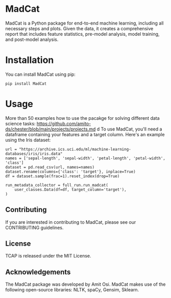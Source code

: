 # MadCat

MadCat is a Python package for end-to-end machine learning, including all necessary steps and plots.
Given the data, it creates a comprehensive report that includes feature statistics, pre-model analysis,
model training, and post-model analysis.

# Installation

You can install MadCat using pip:

```
pip install MadCat
```

# Usage
More than 50 examples how to use the pacakge for solving different data science tasks: 
https://github.com/amito-ds/chester/blob/main/projects/projects.md
d
To use MadCat, you'll need a dataframe containing your features and a target column.
Here's an example using the Iris dataset:

```
url = "https://archive.ics.uci.edu/ml/machine-learning-databases/iris/iris.data"
names = ['sepal-length', 'sepal-width', 'petal-length', 'petal-width', 'class']
dataset = pd.read_csv(url, names=names)
dataset.rename(columns={'class': 'target'}, inplace=True)
df = dataset.sample(frac=1).reset_index(drop=True)

run_metadata_collector = full_run.run_madcat(
    user_classes.Data(df=df, target_column='target'), 
)
```

## Contributing

If you are interested in contributing to MadCat, please see our CONTRIBUTING guidelines.

## License

TCAP is released under the MIT License.

## Acknowledgements

The MadCat package was developed by Amit Osi. MadCat makes use of the following open-source libraries: NLTK, spaCy,
Gensim,
Sklearn.

